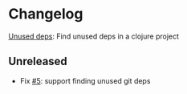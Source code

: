# Changelog

[Unused deps](https://github.com/borkdude/unused-deps): Find unused deps in a clojure project

## Unreleased

- Fix [#5](https://github.com/borkdude/unused-deps/issues/5): support finding unused git deps
